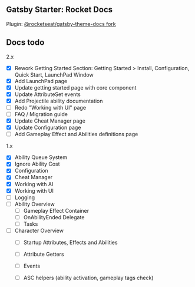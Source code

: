 ## Gatsby Starter: Rocket Docs

Plugin: [@rocketseat/gatsby-theme-docs fork](https://github.com/mklabs/gatsby-themes/tree/main/%40rocketseat/gatsby-theme-docs)

## Docs todo

2.x

- [x] Rework Getting Started Section: Getting Started > Install, Configuration, Quick Start, LaunchPad Window
- [x] Add LaunchPad page
- [x] Update getting started page with core component
- [x] Update AttributeSet events
- [x] Add Projectile ability documentation
- [ ] Redo "Working with UI" page
- [ ] FAQ / Migration guide
- [x] Update Cheat Manager page
- [x] Update Configuration page
- [ ] Add Gameplay Effect and Abilities definitions page

1.x

- [x] Ability Queue System
- [x] Ignore Ability Cost
- [x] Configuration
- [x] Cheat Manager
- [x] Working with AI
- [x] Working with UI
- [ ] Logging
- [ ] Ability Overview
  - [ ] Gameplay Effect Container
  - [ ] OnAbilityEnded Delegate
  - [ ] Tasks
- [ ] Character Overview
  - [ ] Startup Attributes, Effects and Abilities
  - [ ] Attribute Getters
  - [ ] Events
  - [ ] ASC helpers (ability activation, gameplay tags check)

